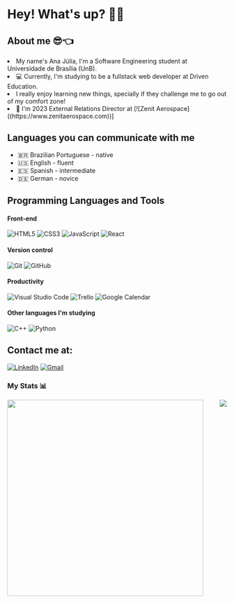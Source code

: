# Hey! What's up? 👋😁

## About me 😎👈
<li>My name's Ana Júlia, I'm a Software Engineering student at Universidade de Brasília (UnB).
<li> 💻 Currently, I'm studying to be a fullstack web developer at Driven Education.
<li>I really enjoy learning new things, specially if they challenge me to go out of my comfort zone!
<li>🚀 I'm 2023 External Relations Director at [![Zenit Aerospace]((https://www.zenitaerospace.com))]

## Languages you can communicate with me
* 🇧🇷 Brazilian Portuguese - native
* 🇺🇸 English - fluent
* 🇪🇸 Spanish - intermediate
* 🇩🇪 German - novice

## Programming Languages and Tools

#### Front-end
![HTML5](https://img.shields.io/static/v1?style=for-the-badge&message=HTML5&color=E34F26&logo=HTML5&logoColor=FFFFFF&label=)
![CSS3](https://img.shields.io/static/v1?style=for-the-badge&message=CSS3&color=1572B6&logo=CSS3&logoColor=FFFFFF&label=)
![JavaScript](https://img.shields.io/static/v1?style=for-the-badge&message=JavaScript&color=222222&logo=JavaScript&logoColor=F7DF1E&label=)
![React](https://img.shields.io/static/v1?style=for-the-badge&message=React&color=222222&logo=React&logoColor=61DAFB&label=)

#### Version control
![Git](https://img.shields.io/static/v1?style=for-the-badge&message=Git&color=F05032&logo=Git&logoColor=FFFFFF&label=)
![GitHub](https://img.shields.io/static/v1?style=for-the-badge&message=GitHub&color=181717&logo=GitHub&logoColor=FFFFFF&label=)

#### Productivity
![Visual Studio Code](https://img.shields.io/static/v1?style=for-the-badge&message=Visual+Studio+Code&color=007ACC&logo=Visual+Studio+Code&logoColor=FFFFFF&label=)
![Trello](https://img.shields.io/static/v1?style=for-the-badge&message=Trello&color=0052CC&logo=Trello&logoColor=FFFFFF&label=)
![Google Calendar](https://img.shields.io/static/v1?style=for-the-badge&message=Google+Calendar&color=4285F4&logo=Google+Calendar&logoColor=FFFFFF&label=)

#### Other languages I'm studying
![C++](https://img.shields.io/badge/C++-00599C?style=flat-square&logo=C%2B%2B&logoColor=white)
![Python](https://img.shields.io/badge/Python-14354C?style=for-the-badge&logo=python&logoColor=white)

## Contact me at:
[![LinkedIn](https://img.shields.io/static/v1?style=for-the-badge&message=LinkedIn&color=0A66C2&logo=LinkedIn&logoColor=FFFFFF&label=)][linkedin]
[![Gmail](https://img.shields.io/static/v1?style=for-the-badge&message=Gmail&color=EA4335&logo=Gmail&logoColor=FFFFFF&label=)][gmail]
  
[linkedin]: https://www.linkedin.com/in/ana-j%C3%BAlia-batista-de-souza-a506a91b2
[gmail]: mailto:anaju.batsouza@gmail.com

  
### My Stats 📊
<img align="left" width="450" src="https://github-readme-stats.vercel.app/api?username=anajbsouza&show_icons=true&count_private=true&hide=stars,issues" />
<img align="right" src="https://github-readme-stats.vercel.app/api/top-langs/?username=anajbsouza&layout=compact" />

